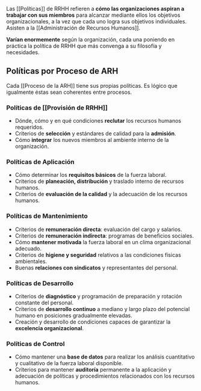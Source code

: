 Las [[Políticas]] de RRHH refieren a **cómo las organizaciones aspiran a trabajar con sus miembros** para alcanzar mediante ellos los objetivos organizacionales, a la vez que cada uno logra sus objetivos individuales. Asisten a la [[Administración de Recursos Humanos]].

**Varían enormemente** según la organización, cada una poniendo en práctica la política de RRHH que más convenga a su filosofía y necesidades.

## Políticas por Proceso de ARH

Cada [[Proceso de la ARH]] tiene sus propias políticas. Es lógico que igualmente éstas sean coherentes entre procesos.

### Políticas de [[Provisión de RRHH]]

- Dónde, cómo y en qué condiciones **reclutar** los recursos humanos requeridos.
- Criterios de **selección** y estándares de calidad para la **admisión**.
- Cómo **integrar** los nuevos miembros al ambiente interno de la organización.

### Políticas de Aplicación

- Cómo determinar los **requisitos básicos** de la fuerza laboral.
- Criterios de **planeación, distribución** y traslado interno de recursos humanos.
- Criterios de **evaluación de la calidad** y la adecuación de los recursos humanos.

### Políticas de Mantenimiento

- Criterios de **remuneración directa**: evaluación del cargo y salarios.
- Criterios de **remuneración indirecta**: programas de beneficios sociales.
- Cómo **mantener motivada** la fuerza laboral en un clima organizacional adecuado.
- Criterios de **higiene y seguridad** relativos a las condiciones físicas ambientales.
- Buenas **relaciones con sindicatos** y representantes del personal.

### Políticas de Desarrollo

- Criterios de **diagnóstico** y programación de preparación y rotación constante del personal.
- Criterios de **desarrollo continuo** a mediano y largo plazo del potencial humano en posiciones gradualmente elevadas.
- Creación y desarrollo de condiciones capaces de garantizar la **excelencia organizacional**.

### Políticas de Control

- Cómo mantener una **base de datos** para realizar los análisis cuantitativo y cualitativo de la fuerza laboral disponible.
- Criterios para mantener **auditoría** permanente a la aplicación y adecuación de políticas y procedimientos relacionados con los recursos humanos.